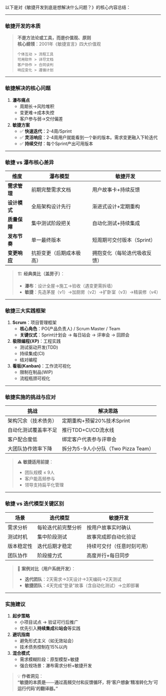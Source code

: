 以下是对《敏捷开发到底是想解决什么问题？》的核心内容总结：

---

### 敏捷开发的本质
> **不是方法论或工具，而是价值观、原则**  
> **核心纲领**：2001年《敏捷宣言》四大价值观  
> ```
> 个体互动 > 流程工具  
> 可用软件 > 详尽文档  
> 客户协作 > 合同谈判  
> 响应变化 > 遵循计划  
> ```


---

### 敏捷解决的核心问题
1. **瀑布痛点**  
   - 周期长→风险堆积  
   - 变更难→成本失控  
   - 客户参与弱→交付偏差  
2. **敏捷方案**  
   - ✅ **快速迭代**：2-4周/Sprint  
   - ✅ **灵活响应**：2-4周用户就能看到一个新的版本。需求变更融入下轮迭代  
   - ✅ **持续交付**：每个Sprint产出可用版本  


---

### 敏捷 vs 瀑布核心差异

| **维度**   | **瀑布模型**     | **敏捷开发**         |
| -------- | ------------ | ---------------- |
| **需求管理** | 前期完整需求文档     | 用户故事卡+持续反馈       |
| **设计模式** | 全局架构设计先行     | 渐进式设计+定期重构       |
| **质量保障** | 集中测试阶段把关     | 自动化测试+持续集成       |
| **发布节奏** | 单一最终版本       | 短周期可交付版本（Sprint） |
| **变更响应** | 抗拒变更（后期成本极高） | 拥抱变化（每轮迭代吸收反馈）   |

> 🏗️ **经典类比（盖房子）**：  
> - **瀑布**：设计全屋→施工→验收（遇变更需拆墙）  
> - **敏捷**：先造茅屋（v1）→加厨房（v2）→扩卧室（v3）→精装修（v4）  

---

### 敏捷三大实践框架
1. **Scrum**：项目管理框架  
   - **核心角色**：PO(产品负责人) / Scrum Master / Team  
   - **关键仪式**：Sprint计划会 → 每日站会 → 评审会 → 回顾会  
2. **极限编程(XP)**：工程实践  
   - 测试驱动开发(TDD)  
   - 持续集成(CI)  
   - 结对编程  
3. **看板(Kanban)**：工作流可视化  
   - 限制在制品(WIP)  
   - 流程瓶颈可视化  

---

### 敏捷实施的挑战与应对

| **挑战**                | **解决思路**                  |
|-------------------------|-----------------------------|
| 架构冗余（技术债务）      | 定期重构+预留20%技术Sprint    |
| 自动化测试覆盖率不足      | 推行TDD+CI/CD流水线           |
| 客户配合度低             | 绑定客户代表参与评审会         |
| 大团队协作效率下降        | 拆分为5-9人小分队（Two Pizza Team） |

> ⚠️ **敏捷适用前提**：  
> - 团队规模 ≤ 9人  
> - 客户能高频参与  
> - 领导支持扁平化管理  

---

### 敏捷 vs 迭代模型关键区别

| **场景** | **迭代模型**  | **敏捷开发**      |
| ------ | --------- | ------------- |
| 需求分析   | 每轮迭代前完整分析 | 按用户故事实时确认     |
| 测试时机   | 集中阶段测试    | 故事完成即自动化验证    |
| 版本稳定性  | 迭代后期才稳定   | 持续可交付（任意时刻可用） |
| 团队协作   | 阶段接力式     | 高度并行+每日同步     |

> 🌰 **案例对比（用户系统开发）**：  
> - **迭代团队**：2天需求→3天设计→3天编码→2天测试  
> - **敏捷团队**：4天完成“登录”故事（含自动化测试）→立即部署  

---

### 实施建议
1. **起步策略**  
   - 小项目试点 → 验证可行后推广  
   - 优先引入**持续集成**和**站会**等实践  
2. **避坑指南**  
   - 避免形式主义（如无效站会）  
   - 技术债务控制在15%以内  
3. **混合模式**  
   - 需求模糊阶段：原型模型+敏捷  
   - 强合规场景：瀑布需求分析+敏捷开发  

> 💡 **作者洞见**：  
> **“敏捷的本质是**——**通过高频交付和反馈循环，将‘客户想象’精准转化为‘可运行代码’的翻译器。”**
